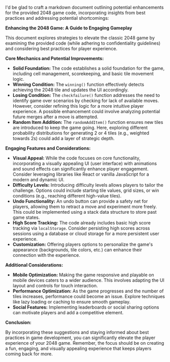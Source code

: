 I'd be glad to craft a markdown document outlining potential enhancements for the provided 2048 game code, incorporating insights from best practices and addressing potential shortcomings:

**Enhancing the 2048 Game: A Guide to Engaging Gameplay**

This document explores strategies to elevate the classic 2048 game by examining the provided code (while adhering to confidentiality guidelines) and considering best practices for player experience.

**Core Mechanics and Potential Improvements:**

- **Solid Foundation:** The code establishes a solid foundation for the game, including cell management, scorekeeping, and basic tile movement logic.
- **Winning Condition:** The `winning()` function effectively detects achieving the 2048 tile and updates the UI accordingly.
- **Losing Condition:** The `checkfailure()` function addresses the need to identify game over scenarios by checking for lack of available moves. However, consider refining this logic for a more intuitive player experience. A possible enhancement could involve analyzing potential future merges after a move is attempted.
- **Random Item Addition:** The `randomAddItem()` function ensures new tiles are introduced to keep the game going. Here, exploring different probability distributions for generating 2 or 4 tiles (e.g., weighted towards 2s) could add a layer of strategic depth.

**Engaging Features and Considerations:**

- **Visual Appeal:** While the code focuses on core functionality, incorporating a visually appealing UI (user interface) with animations and sound effects can significantly enhance player engagement. Consider leveraging libraries like React or vanilla JavaScript for a modern and dynamic UI.
- **Difficulty Levels:** Introducing difficulty levels allows players to tailor the challenge. Options could include starting tile values, grid sizes, or win conditions (e.g., reaching different high-value tiles).
- **Undo Functionality:** An undo button can provide a safety net for players, allowing them to retract a move and experiment more freely. This could be implemented using a stack data structure to store past game states.
- **High Score Tracking:** The code already includes basic high score tracking via `localStorage`. Consider persisting high scores across sessions using a database or cloud storage for a more persistent user experience.
- **Customization:**  Offering players options to personalize the game's appearance (backgrounds, tile colors, etc.) can enhance their connection with the experience.

**Additional Considerations:**

- **Mobile Optimization:** Making the game responsive and playable on mobile devices caters to a wider audience. This involves adapting the UI layout and controls for touch interaction.
- **Performance Optimization:** As the game progresses and the number of tiles increases, performance could become an issue. Explore techniques like lazy loading or caching to ensure smooth gameplay.
- **Social Features:** Implementing leaderboards or social sharing options can motivate players and add a competitive element.

**Conclusion:**

By incorporating these suggestions and staying informed about best practices in game development, you can significantly elevate the player experience of your 2048 game. Remember, the focus should be on creating a fun, engaging, and visually appealing experience that keeps players coming back for more.
